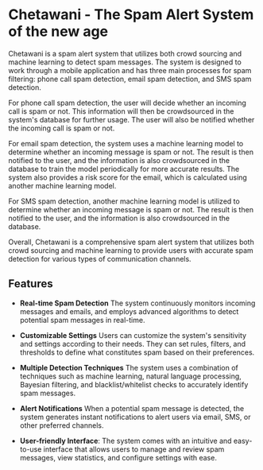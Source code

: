 # Chetawani - The Spam Alert System of the new age

Chetawani is a spam alert system that utilizes both crowd sourcing and machine learning to detect spam messages. The system is designed to work through a mobile application and has three main processes for spam filtering: phone call spam detection, email spam detection, and SMS spam detection.

For phone call spam detection, the user will decide whether an incoming call is spam or not. This information will then be crowdsourced in the system's database for further usage. The user will also be notified whether the incoming call is spam or not.

For email spam detection, the system uses a machine learning model to determine whether an incoming message is spam or not. The result is then notified to the user, and the information is also crowdsourced in the database to train the model periodically for more accurate results. The system also provides a risk score for the email, which is calculated using another machine learning model.

For SMS spam detection, another machine learning model is utilized to determine whether an incoming message is spam or not. The result is then notified to the user, and the information is also crowdsourced in the database.

Overall, Chetawani is a comprehensive spam alert system that utilizes both crowd sourcing and machine learning to provide users with accurate spam detection for various types of communication channels.

## Features

- **Real-time Spam Detection** The system continuously monitors incoming messages and emails, and employs advanced algorithms to detect potential spam messages in real-time.

- **Customizable Settings** Users can customize the system's sensitivity and settings according to their needs. They can set rules, filters, and thresholds to define what constitutes spam based on their preferences.

- **Multiple Detection Techniques** The system uses a combination of techniques such as machine learning, natural language processing, Bayesian filtering, and blacklist/whitelist checks to accurately identify spam messages.

- **Alert Notifications** When a potential spam message is detected, the system generates instant notifications to alert users via email, SMS, or other preferred channels.

- **User-friendly Interface**: The system comes with an intuitive and easy-to-use interface that allows users to manage and review spam messages, view statistics, and configure settings with ease.

